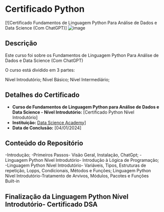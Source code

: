 
# Certificado Python

[![Certificado Fundamentos de Linguagem Python Para Análise de Dados e Data Science (Com ChatGPT)]
![image]([https://github.com/devropaes/certificados/blob/main/Certificado%20DSA%20Introdu%C3%A7%C3%A3o%20ao%20Python%2024%20horas.pdf])

## Descrição

Este curso foi sobre os Fundamentos de Linguagem Python Para Análise de Dados e Data Science (Com ChatGPT)

O curso está dividido em 3 partes:

Nível Introdutório;
Nível Básico;
Nível Intermediário;

## Detalhes do Certificado

- **Curso de Fundamentos de Linguagem Python para Análise de Dados e Data Science - Nível Introdutório:** [Certificado Python Nível Introdutório]
- **Instituição:** [Data Science Academy](https://www.datascienceacademy.com.br/)]
- **Data de Conclusão:** [04/01/2024]

## Conteúdo do Repositório

-Introdução;
-Primeiros Passos- Visão Geral, Instalação, ChatGpt;
-Linguagem Python Nível Introdutório- Introdução à Lógica de Programação;
-Linguagem Python Nível Introdutório- Variáveis, Tipos, Estruturas de repetição, Lopps, Condicionais, Métodos e Funções;
Linguagem Python Nível Introdutório-Tratamento de Arvivos, Módulos, Pacotes e Funções Built-in

## Finalização da Linguagem Python Nível Introdutório- Certificado DSA



